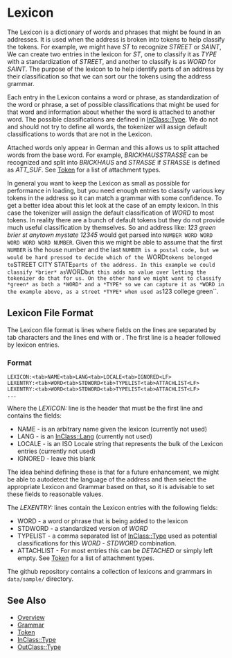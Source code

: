 # Lexicon

The Lexicon is a dictionary of words and phrases that might be found in an
addresses. It is used when the address is broken into tokens to help classify
the tokens. For example, we might have *ST* to recognize *STREET* or *SAINT*,
We can create two entries in the lexicon for *ST*, one to classify it as *TYPE*
with a standardization of *STREET*, and another to classify is as *WORD* for
*SAINT*. The purpose of the lexicon to to help identify parts of an address by
their classification so that we can sort our the tokens using the address
grammar.

Each entry in the Lexicon contains a word or phrase, as standardization of the
word or phrase, a set of possible classifications that might be used for that
word and information about whether the word is attached to another word. The
possible classifications are defined in [InClass::Type](inclass.md). We do not
and should not try to define all words, the tokenizer will assign default
classifications to words that are not in the Lexicon.

Attached words only appear in German and this allows us to split attached words
from the base word. For example, *BRICKHAUSSTRASSE* can be recognized and split
into *BRICKHAUS* and *STRASSE* if *STRASSE* is defined as *ATT_SUF*. See
[Token](token.md) for a list of attachment types.

In general you want to keep the Lexicon as small as possible for performance in
loading, but you need enough entries to classify various key tokens in the
address so it can match a grammar with some confidence. To get a better idea
about this let look at the case of an empty lexicon. In this case the tokenizer
will assign the default classification of *WORD* to most tokens. In reality
there are a bunch of default tokens but they do not provide much useful
classification by themselves. So and address like: *123 green brier st anytown
mystate 12345* would get parsed into ``NUMBER WORD WORD WORD WORD WORD
NUMBER``. Given this we might be able to assume that the first ``NUMBER`` is
the house number and the last ``NUMBER is a postal code, but we would be hard
pressed to decide which of the ``WORD`` tokens belonged to ``STREET CITY
STATE`` parts of the address. In this example we could classify *brier* as
``WORD`` but this adds no value over letting the tokenizer do that for us. On
the other hand we might want to classify *green* as both a *WORD* and a *TYPE*
so we can capture it as *WORD in the example above, as a street *TYPE* when
used as ``123 college green``.

## Lexicon File Format

The Lexicon file format is lines where fields on the lines are separated by tab
characters and the lines end with <CR><LF> or <LF>. The first line is a header
followed by lexicon entries.

### Format
```
LEXICON:<tab>NAME<tab>LANG<tab>LOCALE<tab>IGNORED<LF>
LEXENTRY:<tab>WORD<tab>STDWORD<tab>TYPELIST<tab>ATTACHLIST<LF>
LEXENTRY:<tab>WORD<tab>STDWORD<tab>TYPELIST<tab>ATTACHLIST<LF>
...
```
Where the *LEXICON:* line is the header that must be the first line and contains the fields:

* NAME - is an arbitrary name given the lexicon (currently not used)
* LANG - is an [InClass::Lang](inclass.md) (currently not used)
* LOCALE - is an ISO Locale string that represents the bulk of the Lexicon entries (currently not used)
* IGNORED - leave this blank

The idea behind defining these is that for a future enhancement, we might be
able to autodetect the language of the address and then select the appropriate
Lexicon and Grammar based on that, so it is advisable to set these fields to
reasonable values.

The *LEXENTRY:* lines contain the Lexicon entries with the following fields:

* WORD - a word or phrase that is being added to the lexicon
* STDWORD - a standardized version of *WORD*
* TYPELIST - a comma separated list of [InClass::Type](inclass.md) used as potential classifications for this *WORD* - *STDWORD* combination.
* ATTACHLIST - For most entries this can be *DETACHED* or simply left empty. See [Token](token.md) for a list of attachment types.

The github repository contains a collection of lexicons and grammars in ``data/sample/`` directory.

## See Also

* [Overview](overview.md)
* [Grammar](grammar.md)
* [Token](token.md)
* [InClass::Type](inclass.md)
* [OutClass::Type](outclass.md)
